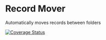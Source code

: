 # Record Mover
Automatically moves records between folders

[![Coverage Status](https://coveralls.io/repos/github/brotherlogic/recordmover/badge.svg)](https://coveralls.io/github/brotherlogic/recordmover)